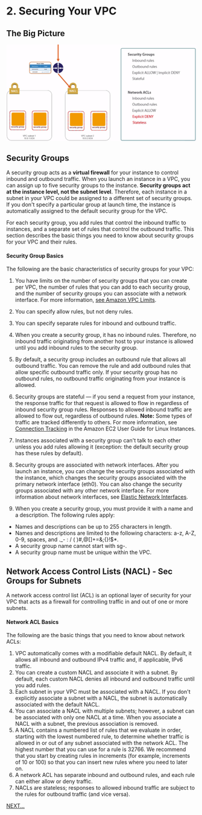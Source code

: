 # 2. Securing Your VPC

## The Big Picture
![VPC Security Diagram](vpc_security.png?raw=true "VPC Security")

## Security Groups
A security group acts as a **virtual firewall** for your instance to control inbound and outbound traffic. When you launch an instance in a VPC, you can assign up to five security groups to the instance. **Security groups act at the instance level, not the subnet level**. Therefore, each instance in a subnet in your VPC could be assigned to a different set of security groups. If you don't specify a particular group at launch time, the instance is automatically assigned to the default security group for the VPC.

For each security group, you add rules that control the inbound traffic to instances, and a separate set of rules that control the outbound traffic. This section describes the basic things you need to know about security groups for your VPC and their rules.

#### Security Group Basics
The following are the basic characteristics of security groups for your VPC:

1. You have limits on the number of security groups that you can create per VPC, the number of rules that you can add to each security group, and the number of security groups you can associate with a network interface. For more information, [see Amazon VPC Limits](https://docs.aws.amazon.com/vpc/latest/userguide/amazon-vpc-limits.html).

1. You can specify allow rules, but not deny rules.

1. You can specify separate rules for inbound and outbound traffic.

1. When you create a security group, it has no inbound rules. Therefore, no inbound traffic originating from another host to your instance is allowed until you add inbound rules to the security group.

1. By default, a security group includes an outbound rule that allows all outbound traffic. You can remove the rule and add outbound rules that allow specific outbound traffic only. If your security group has no outbound rules, no outbound traffic originating from your instance is allowed.

1. Security groups are stateful — if you send a request from your instance, the response traffic for that request is allowed to flow in regardless of inbound security group rules. Responses to allowed inbound traffic are allowed to flow out, regardless of outbound rules.
    **Note:** Some types of traffic are tracked differently to others. For more information, see [Connection Tracking](https://docs.aws.amazon.com/AWSEC2/latest/UserGuide/using-network-security.html#security-group-connection-tracking) in the Amazon EC2 User Guide for Linux Instances.

1. Instances associated with a security group can't talk to each other unless you add rules allowing it (exception: the default security group has these rules by default).

1. Security groups are associated with network interfaces. After you launch an instance, you can change the security groups associated with the instance, which changes the security groups associated with the primary network interface (eth0). You can also change the security groups associated with any other network interface. For more information about network interfaces, see [Elastic Network Interfaces](https://docs.aws.amazon.com/AWSEC2/latest/UserGuide/using-eni.html).

1. When you create a security group, you must provide it with a name and a description. The following rules apply:

  * Names and descriptions can be up to 255 characters in length.
  * Names and descriptions are limited to the following characters: a-z, A-Z, 0-9, spaces, and ._- : / ( )#,@[]+=&;{}!$*.
  * A security group name cannot start with sg-.
  * A security group name must be unique within the VPC.



## Network Access Control Lists (NACL) - Sec Groups for Subnets
A network access control list (ACL) is an optional layer of security for your VPC that acts as a firewall for controlling traffic in and out of one or more subnets.
#### Network ACL Basics
The following are the basic things that you need to know about network ACLs:

1. VPC automatically comes with a modifiable default NACL. By default, it allows all inbound and outbound IPv4 traffic and, if applicable, IPv6 traffic.
1. You can create a custom NACL and associate it with a subnet. By default, each custom NACL denies all inbound and outbound traffic until you add rules.
1. Each subnet in your VPC must be associated with a NACL. If you don't explicitly associate a subnet with a NACL, the subnet is automatically associated with the default NACL.
1. You can associate a NACL with multiple subnets; however, a subnet can be associated with only one NACL at a time. When you associate a NACL with a subnet, the previous association is removed.
1. A NACL contains a numbered list of rules that we evaluate in order, starting with the lowest numbered rule, to determine whether traffic is allowed in or out of any subnet associated with the network ACL. The highest number that you can use for a rule is 32766. We recommend that you start by creating rules in increments (for example, increments of 10 or 100) so that you can insert new rules where you need to later on.
1. A network ACL has separate inbound and outbound rules, and each rule can either allow or deny traffic.
1. NACLs are stateless; responses to allowed inbound traffic are subject to the rules for outbound traffic (and vice versa).

[NEXT...](aws_vpc_load_balancing.md)